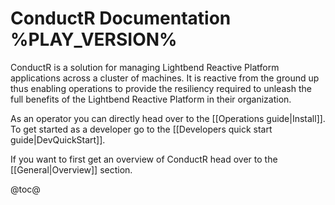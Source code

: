 # ConductR Documentation %PLAY_VERSION%

ConductR is a solution for managing Lightbend Reactive Platform applications across a cluster of machines. It is reactive from the ground up thus enabling operations to provide the resiliency required to unleash the full benefits of the Lightbend Reactive Platform in their organization.

As an operator you can directly head over to the [[Operations guide|Install]]. To get started as a developer go to the [[Developers quick start guide|DevQuickStart]].

If you want to first get an overview of ConductR head over to the [[General|Overview]] section.

@toc@
